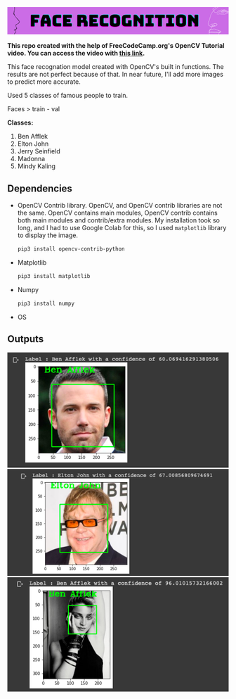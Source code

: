 ![title](https://github.com/GuldenizBektas/Face-Recognition/blob/main/Face%20recognıtıon.png?raw=true)

**This repo created with the help of FreeCodeCamp.org's OpenCV Tutorial video. You can access the video with <a href = "https://www.youtube.com/watch?v=oXlwWbU8l2o&t=10375s">this link</a>.**

This face recognation model created with OpenCV's built in functions. The results are not perfect because of that. In near future, I'll add more images to predict more accurate.

Used 5 classes of famous people to train.

Faces > train - val

**Classes:**
1. Ben Afflek
2. Elton John
3. Jerry Seinfield
4. Madonna
5. Mindy Kaling

## Dependencies
* OpenCV Contrib library. OpenCV, and OpenCV contrib libraries are not the same. OpenCV contains main modules, OpenCV contrib contains both main modules and contrib/extra modules. My installation took so long, and I had to use Google Colab for this, so I used `matplotlib` library to display the image.
  ```bash
  pip3 install opencv-contrib-python
  ```
* Matplotlib
  ```bash
  pip3 install matplotlib
  ```
* Numpy
  ```bash
  pip3 install numpy
  ```
* OS

## Outputs
![](https://github.com/GuldenizBektas/Face-Recognition/blob/main/Predictions/Ekran%20Resmi%202021-06-26%2013.19.58.png)
![](https://github.com/GuldenizBektas/Face-Recognition/blob/main/Predictions/Ekran%20Resmi%202021-06-26%2013.25.57.png?raw=true)
![](https://github.com/GuldenizBektas/Face-Recognition/blob/main/Predictions/Ekran%20Resmi%202021-06-26%2013.27.06.png?raw=true)
